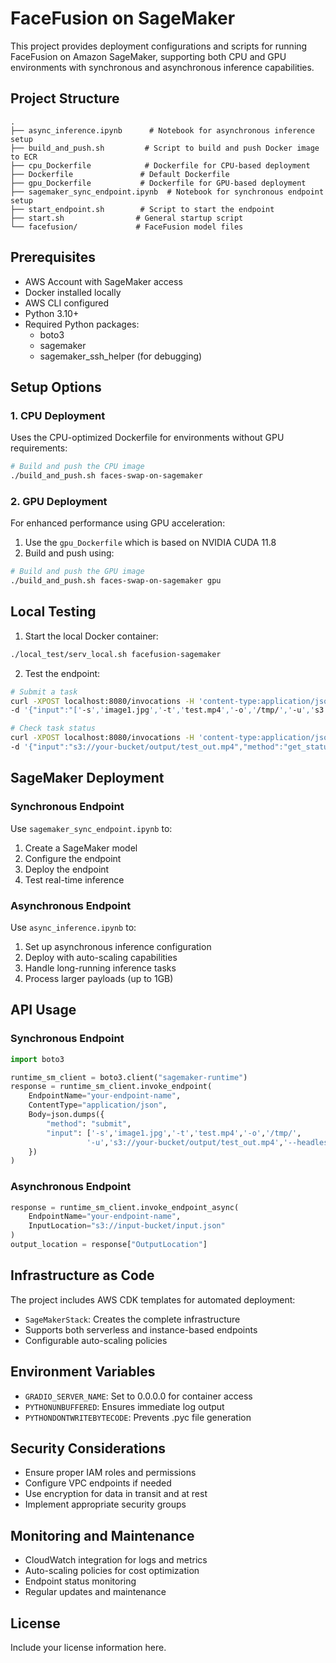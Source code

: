 # FaceFusion on SageMaker

This project provides deployment configurations and scripts for running FaceFusion on Amazon SageMaker, supporting both CPU and GPU environments with synchronous and asynchronous inference capabilities.

## Project Structure

```
.
├── async_inference.ipynb      # Notebook for asynchronous inference setup
├── build_and_push.sh         # Script to build and push Docker image to ECR
├── cpu_Dockerfile            # Dockerfile for CPU-based deployment
├── Dockerfile               # Default Dockerfile
├── gpu_Dockerfile           # Dockerfile for GPU-based deployment
├── sagemaker_sync_endpoint.ipynb  # Notebook for synchronous endpoint setup
├── start_endpoint.sh        # Script to start the endpoint
├── start.sh                # General startup script
└── facefusion/             # FaceFusion model files
```

## Prerequisites

- AWS Account with SageMaker access
- Docker installed locally
- AWS CLI configured
- Python 3.10+
- Required Python packages:
  - boto3
  - sagemaker
  - sagemaker_ssh_helper (for debugging)

## Setup Options

### 1. CPU Deployment

Uses the CPU-optimized Dockerfile for environments without GPU requirements:

```bash
# Build and push the CPU image
./build_and_push.sh faces-swap-on-sagemaker
```

### 2. GPU Deployment

For enhanced performance using GPU acceleration:

1. Use the `gpu_Dockerfile` which is based on NVIDIA CUDA 11.8
2. Build and push using:
```bash
# Build and push the GPU image
./build_and_push.sh faces-swap-on-sagemaker gpu
```

## Local Testing

1. Start the local Docker container:
```bash
./local_test/serv_local.sh facefusion-sagemaker
```

2. Test the endpoint:
```bash
# Submit a task
curl -XPOST localhost:8080/invocations -H 'content-type:application/json' \
-d '{"input":"['-s','image1.jpg','-t','test.mp4','-o','/tmp/','-u','s3://your-bucket/output/test_out.mp4','--headless']","method":"submit"}'

# Check task status
curl -XPOST localhost:8080/invocations -H 'content-type:application/json' \
-d '{"input":"s3://your-bucket/output/test_out.mp4","method":"get_status"}'
```

## SageMaker Deployment

### Synchronous Endpoint

Use `sagemaker_sync_endpoint.ipynb` to:
1. Create a SageMaker model
2. Configure the endpoint
3. Deploy the endpoint
4. Test real-time inference

### Asynchronous Endpoint

Use `async_inference.ipynb` to:
1. Set up asynchronous inference configuration
2. Deploy with auto-scaling capabilities
3. Handle long-running inference tasks
4. Process larger payloads (up to 1GB)

## API Usage

### Synchronous Endpoint

```python
import boto3

runtime_sm_client = boto3.client("sagemaker-runtime")
response = runtime_sm_client.invoke_endpoint(
    EndpointName="your-endpoint-name",
    ContentType="application/json",
    Body=json.dumps({
        "method": "submit",
        "input": ['-s','image1.jpg','-t','test.mp4','-o','/tmp/',
                 '-u','s3://your-bucket/output/test_out.mp4','--headless']
    })
)
```

### Asynchronous Endpoint

```python
response = runtime_sm_client.invoke_endpoint_async(
    EndpointName="your-endpoint-name",
    InputLocation="s3://input-bucket/input.json"
)
output_location = response["OutputLocation"]
```

## Infrastructure as Code

The project includes AWS CDK templates for automated deployment:
- `SageMakerStack`: Creates the complete infrastructure
- Supports both serverless and instance-based endpoints
- Configurable auto-scaling policies

## Environment Variables

- `GRADIO_SERVER_NAME`: Set to 0.0.0.0 for container access
- `PYTHONUNBUFFERED`: Ensures immediate log output
- `PYTHONDONTWRITEBYTECODE`: Prevents .pyc file generation

## Security Considerations

- Ensure proper IAM roles and permissions
- Configure VPC endpoints if needed
- Use encryption for data in transit and at rest
- Implement appropriate security groups

## Monitoring and Maintenance

- CloudWatch integration for logs and metrics
- Auto-scaling policies for cost optimization
- Endpoint status monitoring
- Regular updates and maintenance

## License

Include your license information here.
